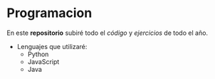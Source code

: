# Programacion

En este **repositorio** subiré todo el  _código_ y _ejercicios_ de todo el año.

* Lenguajes que utilizaré: 
    * Python
    * JavaScript 
    * Java
